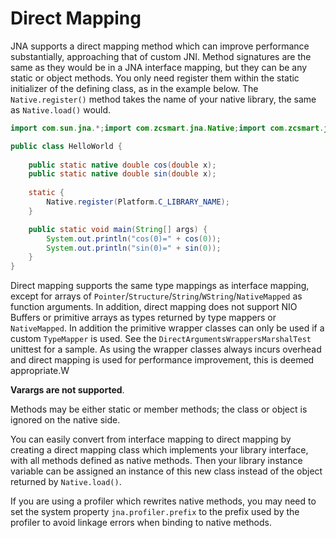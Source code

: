Direct Mapping
==============

JNA supports a direct mapping method which can improve performance substantially, 
approaching that of custom JNI. Method signatures are the same as they would be 
in a JNA interface mapping, but they can be any static or object methods. You 
only need register them within the static initializer of the defining class,
as in the example below. The `Native.register()` method takes the name of your 
native library, the same as `Native.load()` would.

```java
import com.sun.jna.*;import com.zcsmart.jna.Native;import com.zcsmart.jna.Platform;

public class HelloWorld {
            
    public static native double cos(double x);
    public static native double sin(double x);
    
    static {
        Native.register(Platform.C_LIBRARY_NAME);
    }

    public static void main(String[] args) {
        System.out.println("cos(0)=" + cos(0));
        System.out.println("sin(0)=" + sin(0));
    }
}
```

Direct mapping supports the same type mappings as interface mapping, except for 
arrays of `Pointer`/`Structure`/`String`/`WString`/`NativeMapped` as function 
arguments. In addition, direct mapping does not support NIO Buffers or 
primitive arrays as types returned by type mappers or `NativeMapped`. In addition
the primitive wrapper classes can only be used if a custom `TypeMapper` is used.
See the `DirectArgumentsWrappersMarshalTest` unittest for a sample. As using
the wrapper classes always incurs overhead and direct mapping is used for
performance improvement, this is deemed appropriate.W

**Varargs are not supported**.

Methods may be either static or member methods; the class or object is ignored on the native side.

You can easily convert from interface mapping to direct mapping by creating a 
direct mapping class which implements your library interface, with all methods 
defined as native methods. Then your library instance variable can be assigned 
an instance of this new class instead of the object returned by `Native.load()`.

If you are using a profiler which rewrites native methods, you may need to
set the system property `jna.profiler.prefix` to the prefix used by the
profiler to avoid linkage errors when binding to native methods.
